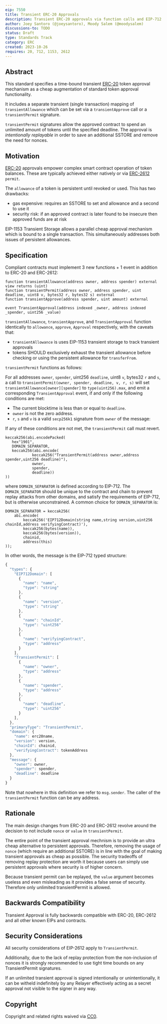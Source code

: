 ```yaml
---
eip: 7550
title: Transient ERC-20 Approvals
description: Transient ERC-20 approvals via function calls and EIP-712 secp256k1 signatures
author: Joey Santoro (@joeysantoro), Moody Salem (@moodysalem)
discussions-to: TODO
status: Draft
type: Standards Track
category: ERC
created: 2023-10-26
requires: 20, 712, 1153, 2612
---
```


## Abstract
This standard specifies a time-bound transient [ERC-20](./erc-20.md) token approval mechanism as a cheap augmentation of standard token approval functionality.

It includes a separate transient (single transaction) mapping of `transientAllowance` which can be set via a `transientApprove` call or a `transientPermit` signature.

`transientPermit` signatures allow the approved contract to spend an unlimited amount of tokens until the specified deadline. The approval is *intentionally replayable* in order to save an additional SSTORE and remove the need for nonces.

## Motivation

[ERC-20](./erc-20.md) approvals empower complex smart contract operation of token balances. These are typically achieved either natively or via [ERC-2612](./erc-2612.md) `permit`.

The `allowance` of a token is persistent until revoked or used. This has two drawbacks:
* gas expensive: requires an SSTORE to set and allowance and a second to use it
* security risk: if an approved contract is later found to be insecure then approved funds are at risk

EIP-1153 Transient Storage allows a parallel cheap approval mechanism which is bound to a single transaction. This simultaneously addresses both issues of persistent allowances.

## Specification

Compliant contracts must implement 3 new functions + 1 event in addition to ERC-20 and ERC-2612:

```sol
function transientAllowance(address owner, address spender) external view returns (uint)
function transientPermit(address owner, address spender, uint deadline, uint8 v, bytes32 r, bytes32 s) external
function transientApprove(address spender, uint amount) external

event TransientApproval(address indexed _owner, address indexed _spender, uint256 _value)
```

`transientAllowance`, `transientApprove`, and `TransientApproval` function identically to `allowance`, `approve`, `Approval` respectively, with the caveats that:
 - `transientAllowance` is uses EIP-1153 transient storage to track transient approvals
 - tokens SHOULD exclusively exhaust the transient allowance before checking or using the persistent allowance for `transferFrom`.


`transientPermit` functions as follows:

For all addresses `owner`, `spender`, uint256 `deadline`, uint8 `v`, bytes32 `r` and `s`,
a call to `transientPermit(owner, spender, deadline, v, r, s)` will set
`transientAllowance[owner][spender]` to `type(uint256).max`,
and emit a corresponding `TransientApproval` event,
if and only if the following conditions are met:

- The current blocktime is less than or equal to `deadline`.
- `owner` is not the zero address.
- `r`, `s` and `v` is a valid `secp256k1` signature from `owner` of the message:

If any of these conditions are not met, the `transientPermit` call must revert.

```sol
keccak256(abi.encodePacked(
   hex"1901",
   DOMAIN_SEPARATOR,
   keccak256(abi.encode(
            keccak256("TransientPermit(address owner,address spender,uint256 deadline)"),
            owner,
            spender,
            deadline))
))
```

where `DOMAIN_SEPARATOR` is defined according to EIP-712. The `DOMAIN_SEPARATOR` should be unique to the contract and chain to prevent replay attacks from other domains,
and satisfy the requirements of EIP-712, but is otherwise unconstrained.
A common choice for `DOMAIN_SEPARATOR` is:

```solidity
DOMAIN_SEPARATOR = keccak256(
    abi.encode(
        keccak256('EIP712Domain(string name,string version,uint256 chainId,address verifyingContract)'),
        keccak256(bytes(name)),
        keccak256(bytes(version)),
        chainid,
        address(this)
));
```

In other words, the message is the EIP-712 typed structure:

```js
{
  "types": {
    "EIP712Domain": [
      {
        "name": "name",
        "type": "string"
      },
      {
        "name": "version",
        "type": "string"
      },
      {
        "name": "chainId",
        "type": "uint256"
      },
      {
        "name": "verifyingContract",
        "type": "address"
      }
    ],
    "TransientPermit": [
      {
        "name": "owner",
        "type": "address"
      },
      {
        "name": "spender",
        "type": "address"
      },
      {
        "name": "deadline",
        "type": "uint256"
      }
    ],
  },
  "primaryType": "TransientPermit",
  "domain": {
    "name": erc20name,
    "version": version,
    "chainId": chainid,
    "verifyingContract": tokenAddress
  },
  "message": {
    "owner": owner,
    "spender": spender,
    "deadline": deadline
  }
}
```

Note that nowhere in this definition we refer to `msg.sender`. The caller of the `transientPermit` function can be any address.

## Rationale

The main design changes from ERC-20 and ERC-2612 revolve around the decision to not include `nonce` or `value` in `transientPermit`.

The entire point of the transient approval mechnism is to provide an ultra cheap alternative to persistent approvals. Therefore, removing the usage of `nonce` (which require an additional SSTORE) is in line with the goal of making transient approvals as cheap as possible. The security tradeoffs of removing replay protection are worth it because users can simply use persistent approvals where security is of higher concern.

Because transient permit can be replayed, the `value` argument becomes useless and even misleading as it provides a false sense of security. Therefore only unlimited transientPermit is allowed.

## Backwards Compatibility

Transient Approval is fully backwards compatible with ERC-20, ERC-2612 and all other known EIPs and contracts.

## Security Considerations

All security considerations of EIP-2612 apply to `TransientPermit`.

Additionally, due to the lack of replay protection from the non-inclusion of nonces it is strongly recommended to use tight time bounds on any TransientPermit signatures.

If an unlimited transient approval is signed intentionally or unintentionally, it can be witheld indefinitely by any Relayer effectively acting as a secret approval not visible to the signer in any way.

## Copyright

Copyright and related rights waived via [CC0](../LICENSE.md).
